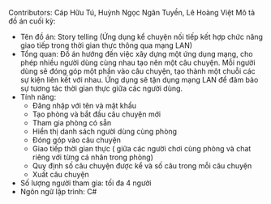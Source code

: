 Contributors: Cáp Hữu Tú, Huỳnh Ngọc Ngân Tuyền, Lê Hoàng Việt
Mô tả đồ án cuối kỳ: 
- Tên đồ án: Story telling (Ứng dụng kể chuyện nối tiếp kết hợp chức năng giao tiếp trong thời gian thực thông qua mạng LAN)
- Tổng quan: Đồ án hướng đến việc xây dựng một ứng dụng mạng, cho phép nhiều người dùng cùng nhau tạo nên một câu chuyện. Mỗi người dùng sẽ đóng góp một phần vào câu chuyện, tạo thành một chuỗi các sự kiện liên kết với nhau. Ứng dụng sẽ tận dụng mạng LAN để đảm bảo sự tương tác thời gian thực giữa các người dùng.
- Tính năng:
  + Đăng nhập với tên và mật khẩu
  + Tạo phòng và bắt đầu câu chuyện mới
  + Tham gia phòng có sẵn
  + Hiển thị danh sách người dùng cùng phòng
  + Đóng góp vào câu chuyện
  + Giao tiếp thời gian thực ( giữa các người chơi cùng phòng và chat riêng với từng cá nhân trong phòng)
  + Quy định số câu chuyện được kể và số câu trong mỗi câu chuyện
  + Xuất câu chuyện
- Số lượng người tham gia: tối đa 4 người
- Ngôn ngữ lập trình: C#
 
